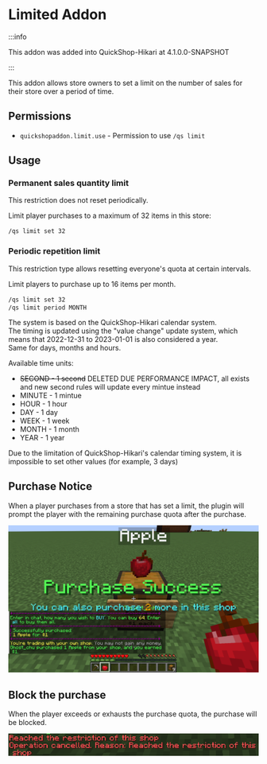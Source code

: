 # Limited Addon

:::info

This addon was added into QuickShop-Hikari at 4.1.0.0-SNAPSHOT

:::

This addon allows store owners to set a limit on the number of sales for their store over a period of time.

## Permissions

* `quickshopaddon.limit.use` - Permission to use `/qs limit`

## Usage

### Permanent sales quantity limit

This restriction does not reset periodically.

Limit player purchases to a maximum of 32 items in this store:

```
/qs limit set 32
```

### Periodic repetition limit

This restriction type allows resetting everyone's quota at certain intervals.

Limit players to purchase up to 16 items per month.

```
/qs limit set 32
/qs limit period MONTH
```

The system is based on the QuickShop-Hikari calendar system.  
The timing is updated using the "value change" update system, which means that 2022-12-31 to 2023-01-01 is also considered a year.  
Same for days, months and hours.

Available time units:

* ~~SECOND - 1 second~~ DELETED DUE PERFORMANCE IMPACT, all exists and new second rules will update every mintue instead
* MINUTE - 1 mintue
* HOUR - 1 hour
* DAY - 1 day
* WEEK - 1 week
* MONTH - 1 month
* YEAR - 1 year

Due to the limitation of QuickShop-Hikari's calendar timing system, it is impossible to set other values (for example, 3 days)

## Purchase Notice

When a player purchases from a store that has set a limit, the plugin will prompt the player with the remaining purchase quota after the purchase.

![purchase](img/limited_purchase.png)

## Block the purchase

When the player exceeds or exhausts the purchase quota, the purchase will be blocked.

![run-out-of-quota](img/limited_run-out-of-quota.png)

